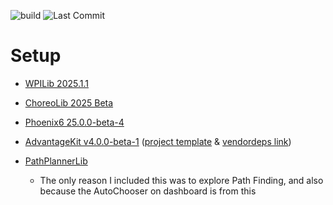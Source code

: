 ![build](https://github.com/FRC2713/Robot2025/actions/workflows/main.yml/badge.svg)  ![Last Commit](https://img.shields.io/github/last-commit/FRC2713/Robot2025?color=green)

# Setup
 - [WPILib 2025.1.1](https://docs.wpilib.org/en/stable/docs/zero-to-robot/step-2/wpilib-setup.html)
 - [ChoreoLib 2025 Beta](https://choreo.autos/choreolib/getting-started/#2025-beta)
 - [Phoenix6 25.0.0-beta-4](https://v6.docs.ctr-electronics.com/en/latest/docs/installation/installation-frc.htmll)
 - [AdvantageKit v4.0.0-beta-1](https://docs.advantagekit.org/getting-started/template-projects/talonfx-swerve-template)  ([project template](https://github.com/Mechanical-Advantage/AdvantageKit/tree/main/template_projects/sources/talonfx_swerve) & [vendordeps link](https://github.com/Mechanical-Advantage/AdvantageKit/releases/download/v4.0.0-beta-1/AdvantageKit.json))


 - [PathPlannerLib](https://pathplanner.dev/pplib-getting-started.html#install-pathplannerlib)
    - The only reason I included this was to explore Path Finding, and also because the AutoChooser on dashboard is from this
